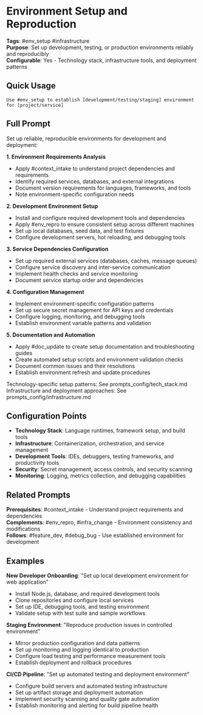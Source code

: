 # Environment Setup and Reproduction

**Tags**: #env_setup #infrastructure  
**Purpose**: Set up development, testing, or production environments reliably and reproducibly  
**Configurable**: Yes - Technology stack, infrastructure tools, and deployment patterns

## Quick Usage

```
Use #env_setup to establish [development/testing/staging] environment for [project/service]
```

## Full Prompt

Set up reliable, reproducible environments for development and deployment:

**1. Environment Requirements Analysis**
- Apply #context_intake to understand project dependencies and requirements
- Identify required services, databases, and external integrations
- Document version requirements for languages, frameworks, and tools
- Note environment-specific configuration needs

**2. Development Environment Setup**
- Install and configure required development tools and dependencies
- Apply #env_repro to ensure consistent setup across different machines
- Set up local databases, seed data, and test fixtures
- Configure development servers, hot reloading, and debugging tools

**3. Service Dependencies Configuration**
- Set up required external services (databases, caches, message queues)
- Configure service discovery and inter-service communication
- Implement health checks and service monitoring
- Document service startup order and dependencies

**4. Configuration Management**
- Implement environment-specific configuration patterns
- Set up secure secret management for API keys and credentials
- Configure logging, monitoring, and debugging tools
- Establish environment variable patterns and validation

**5. Documentation and Automation**
- Apply #doc_update to create setup documentation and troubleshooting guides
- Create automated setup scripts and environment validation checks
- Document common issues and their resolutions
- Establish environment refresh and update procedures

Technology-specific setup patterns: See prompts_config/tech_stack.md  
Infrastructure and deployment approaches: See prompts_config/infrastructure.md

## Configuration Points

- **Technology Stack**: Language runtimes, framework setup, and build tools
- **Infrastructure**: Containerization, orchestration, and service management
- **Development Tools**: IDEs, debuggers, testing frameworks, and productivity tools
- **Security**: Secret management, access controls, and security scanning
- **Monitoring**: Logging, metrics collection, and debugging capabilities

## Related Prompts

**Prerequisites**: #context_intake - Understand project requirements and dependencies  
**Complements**: #env_repro, #infra_change - Environment consistency and modifications  
**Follows**: #feature_dev, #debug_bug - Use established environment for development

## Examples

**New Developer Onboarding**: "Set up local development environment for web application"
- Install Node.js, database, and required development tools
- Clone repositories and configure local services
- Set up IDE, debugging tools, and testing environment
- Validate setup with test suite and sample workflows

**Staging Environment**: "Reproduce production issues in controlled environment"
- Mirror production configuration and data patterns
- Set up monitoring and logging identical to production
- Configure load testing and performance measurement tools
- Establish deployment and rollback procedures

**CI/CD Pipeline**: "Set up automated testing and deployment environment"
- Configure build servers and automated testing infrastructure
- Set up artifact storage and deployment automation
- Implement security scanning and quality gate automation
- Establish monitoring and alerting for build pipeline health
